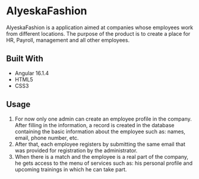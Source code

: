 # AlyeskaFashion

AlyeskaFashion is a application aimed at companies whose employees work from different locations. The purpose of the product is to create a place for HR, Payroll, management and all other employees.


## Built With
* Angular 16.1.4
* HTML5
* CSS3

## Usage
1. For now only one admin can create an employee profile in the company. After filling in the information, a record is created in the database containing the basic information about the employee such as: names, email, phone number, etc.
2. After that, each employee registers by submitting the same email that was provided for registration by the administrator.
3. When there is a match and the employee is a real part of the company, he gets access to the menu of services such as: his personal profile and upcoming trainings in which he can take part.
